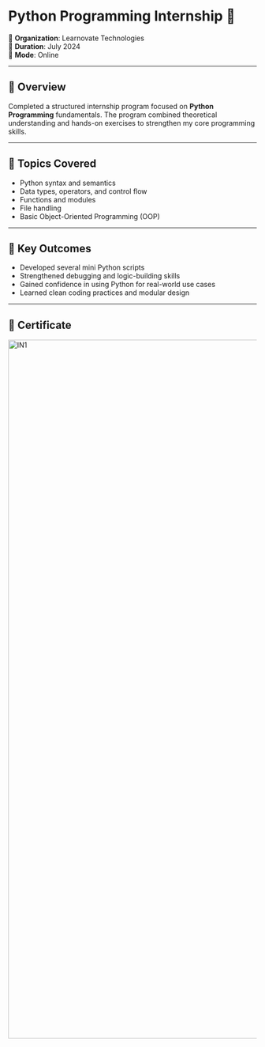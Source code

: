 # Python Programming Internship 🐍

📍 **Organization**: Learnovate Technologies  
📅 **Duration**: July 2024  
🏫 **Mode**: Online

---

## 🚀 Overview

Completed a structured internship program focused on **Python Programming** fundamentals. The program combined theoretical understanding and hands-on exercises to strengthen my core programming skills.

---

## 🔧 Topics Covered

- Python syntax and semantics  
- Data types, operators, and control flow  
- Functions and modules  
- File handling  
- Basic Object-Oriented Programming (OOP)

---

## 🎯 Key Outcomes

- Developed several mini Python scripts  
- Strengthened debugging and logic-building skills  
- Gained confidence in using Python for real-world use cases  
- Learned clean coding practices and modular design

---

## 📄 Certificate

<img width="2000" height="1414" alt="IN1" src="https://github.com/user-attachments/assets/63a31d41-a98e-4a14-8716-db610d4d804c" />
